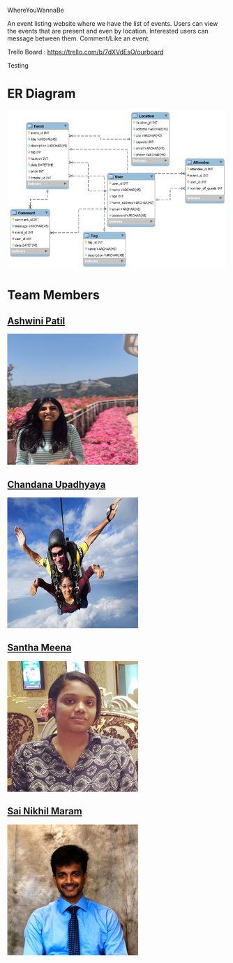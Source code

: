WhereYouWannaBe

An event listing website where we have the list of events. Users can view the events that are present and even by location. Interested users can message between them. Comment/Like an event.

Trello Board : https://trello.com/b/7dXVdEsO/ourboard

Testing

# ER Diagram
![ER](pics/ER.png)

# Team Members

## [Ashwini Patil](https://github.com/ap1195)
<img src="pics/ashwini.JPG" width="300" height="300">

## [Chandana Upadhyaya](https://github.com/chandana22)
<img src="pics/chandana.jpg" width="300" height="300">


## [Santha Meena](https://github.com/rmallensb)
<img src="pics/Santha.png" width="300" height="300">

## [Sai Nikhil Maram](https://github.com/nikhilmaram)
<img src="pics/SaiNikhilMaram.png" width="300" height="300">
